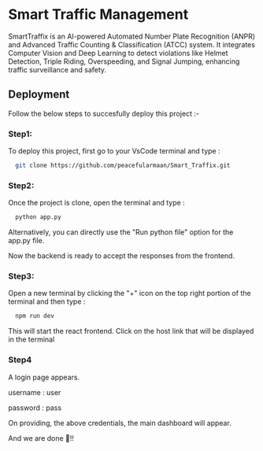
# Smart Traffic Management

SmartTraffix is an AI-powered Automated Number Plate Recognition (ANPR) and Advanced Traffic Counting & Classification (ATCC) system. It integrates Computer Vision and Deep Learning to detect violations like Helmet Detection, Triple Riding, Overspeeding, and Signal Jumping, enhancing traffic surveillance and safety.





## Deployment

Follow the below steps to succesfully deploy this project :-

### Step1:

To deploy this project, first go to your VsCode terminal and type : 

```bash
  git clone https://github.com/peacefularmaan/Smart_Traffix.git
```

### Step2:

Once the project is clone, open the terminal and type :

```bash
  python app.py
```

Alternatively, you can directly use the "Run python file" option for the app.py file.

Now the backend is ready to accept the responses from the frontend.

### Step3:

Open a new terminal by clicking the "+" icon on the top right portion of the terminal and then type :

```bash
  npm run dev
```

This will start the react frontend. Click on the host link that will be displayed in the terminal

### Step4

A login page appears. 

username : user

password : pass

On providing, the above credentials, the main dashboard will appear.

And we are done 🙌!!